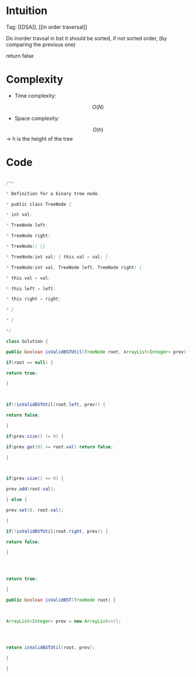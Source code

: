 # Intuition

<!-- Describe your first thoughts on how to solve this problem. -->

Tag: [[DSA]], [[in order traversal]]  

Do inorder travsal in bst it should be sorted, if not sorted order, (by comparing the previous one)

return false

  
  

# Complexity

- Time complexity:

<!-- Add your time complexity here, e.g. $$O(n)$$ -->

$$O(N)$$

  

- Space complexity:

<!-- Add your space complexity here, e.g. $$O(n)$$ -->

$$O(h)$$ -> h is the height of the tree

# Code

```java []

/**

* Definition for a binary tree node.

* public class TreeNode {

* int val;

* TreeNode left;

* TreeNode right;

* TreeNode() {}

* TreeNode(int val) { this.val = val; }

* TreeNode(int val, TreeNode left, TreeNode right) {

* this.val = val;

* this.left = left;

* this.right = right;

* }

* }

*/

class Solution {

public boolean isValidBSTUtil(TreeNode root, ArrayList<Integer> prev) {

if(root == null) {

return true;

}

  

if(!isValidBSTUtil(root.left, prev)) {

return false;

}

if(prev.size() != 0) {

if(prev.get(0) >= root.val) return false;

}

  

if(prev.size() == 0) {

prev.add(root.val);

} else {

prev.set(0, root.val);

}

if(!isValidBSTUtil(root.right, prev)) {

return false;

}

  
  

return true;

}

public boolean isValidBST(TreeNode root) {

  

ArrayList<Integer> prev = new ArrayList<>();

  
  

return isValidBSTUtil(root, prev);

}

}

```